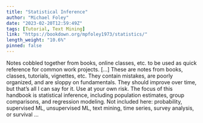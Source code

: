 ```yaml
---
title: "Statistical Inference"
author: "Michael Foley"
date: "2023-02-20T12:59:49Z"
tags: [Tutorial, Text Mining]
link: "https://bookdown.org/mpfoley1973/statistics/"
length_weight: "10.6%"
pinned: false
---
```


Notes cobbled together from books, online classes, etc. to be used as quick reference for common work projects. [...] These are notes from books, classes, tutorials, vignettes, etc. They contain mistakes, are poorly organized, and are sloppy on fundamentals. They should improve over time, but that’s all I can say for it. Use at your own risk. The focus of this handbook is statistical inference, including population estimates, group comparisons, and regression modeling. Not included here: probability, supervised ML, unsupervised ML, text mining, time series, survey analysis, or survival ...

